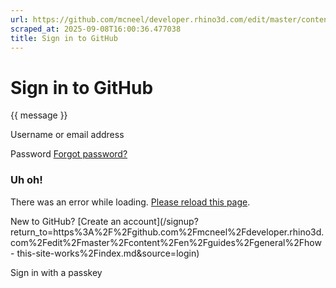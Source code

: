 ```yaml
---
url: https://github.com/mcneel/developer.rhino3d.com/edit/master/content/en/guides/general/how-this-site-works/index.md
scraped_at: 2025-09-08T16:00:36.477038
title: Sign in to GitHub
---
```


# Sign in to GitHub

{{ message }}

Username or email address

Password  [Forgot password?](/password_reset)

###  Uh oh!

There was an error while loading. [Please reload this page]().

New to GitHub? [Create an
account](/signup?return_to=https%3A%2F%2Fgithub.com%2Fmcneel%2Fdeveloper.rhino3d.com%2Fedit%2Fmaster%2Fcontent%2Fen%2Fguides%2Fgeneral%2Fhow-
this-site-works%2Findex.md&source=login)

Sign in with a passkey

